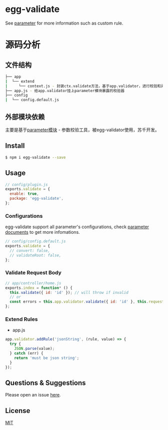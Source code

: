 # egg-validate

See [parameter](https://github.com/node-modules/parameter) for more information such as custom rule.

# 源码分析

## 文件结构

``` bash
├── app
|  └── extend
|     └── context.js - 封装ctx.validate方法，基于app.validator，进行校验和异常报错
├── app.js - 给app.validator挂上parameter模块暴露的校验器
├── config
|  └── config.default.js
```

## 外部模块依赖

主要是基于[parameter模块](https://github.com/node-modules/parameter) - 参数校验工具，被egg-validator使用，苏千开发。



## Install

```bash
$ npm i egg-validate --save
```

## Usage

```js
// config/plugin.js
exports.validate = {
  enable: true,
  package: 'egg-validate',
};
```

### Configurations

egg-validate support all parameter's configurations, check [parameter documents](https://github.com/node-modules/parameter) to get more infomations.

```js
// config/config.default.js
exports.validate = {
  // convert: false,
  // validateRoot: false,
};
```

### Validate Request Body

```js
// app/controller/home.js
exports.index = function* () {
  this.validate({ id: 'id' }); // will throw if invalid
  // or
  const errors = this.app.validator.validate({ id: 'id' }, this.request.body);
};
```

### Extend Rules

- app.js

```js
app.validator.addRule('jsonString', (rule, value) => {
  try {
    JSON.parse(value);
  } catch (err) {
    return 'must be json string';
  }
});
```

## Questions & Suggestions

Please open an issue [here](https://github.com/eggjs/egg/issues).

## License

[MIT](LICENSE)
